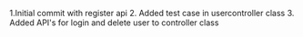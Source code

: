 1.Initial commit with register api
2. Added test case in usercontroller class
3. Added API's for login and delete user to controller class
